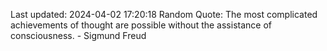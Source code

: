 Last updated: 2024-04-02 17:20:18
Random Quote: The most complicated achievements of thought are possible without the assistance of consciousness. - Sigmund Freud